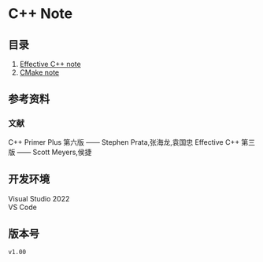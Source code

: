 # C++ Note

## 目录

1. [Effective C++ note](index/effectiveCpp.md)
1. [CMake note](index/cmake.md)

## 参考资料

### 文献

C++ Primer Plus 第六版 —— Stephen Prata,张海龙,袁国忠
Effective C++ 第三版 —— Scott Meyers,侯捷

## 开发环境

Visual Studio 2022  
VS Code  

## 版本号

`v1.00`

